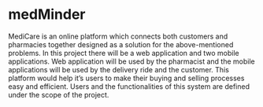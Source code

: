 # medMinder

MediCare is an online platform which connects both customers and
pharmacies together designed as a solution for the above-mentioned
problems.
In this project there will be a web application and two mobile applications.
Web application will be used by the pharmacist and the mobile applications
will be used by the delivery ride and the customer. This platform would help
it’s users to make their buying and selling processes easy and efficient.
Users and the functionalities of this system are defined under the scope of the
project.